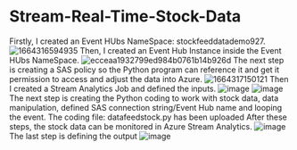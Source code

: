 # Stream-Real-Time-Stock-Data
Firstly, I created an Event HUbs NameSpace: stockfeeddatademo927.
![1664316594935](https://user-images.githubusercontent.com/114533700/192646608-a19d9c2f-45d2-43e7-b135-7332220c030d.png)
Then, I created an Event Hub Instance inside the Event HUbs NameSpace.
![ecceaa1932799ed984b0761b14b926d](https://user-images.githubusercontent.com/114533700/192647214-acc4f23b-58bf-4618-9a0b-85a6563eaca2.jpg)
The next step is creating a SAS policy so the Python program can reference it and get it permission to access and adjust the data into Azure.
![1664317150121](https://user-images.githubusercontent.com/114533700/192647738-884a93a2-ece5-4879-9da1-ed09bbff3b76.jpg)
Then I created a Stream Analytics Job and defined the inputs.
![image](https://user-images.githubusercontent.com/114533700/192647982-a3a44702-ad60-4fcd-b609-ba87cc52010f.png)
![image](https://user-images.githubusercontent.com/114533700/192648070-72deab75-0278-47e5-82df-e4df8c62cbb4.png)
The next step is creating the Python coding to work with stock data, data manipulation, defined SAS connection string/Event Hub name and looping the event.
The coding file: datafeedstock.py has been uploaded
After these steps, the stock data can be monitored in Azure Stream Analytics.
![image](https://user-images.githubusercontent.com/114533700/192649029-548ae260-b921-475a-85ed-81a6d0657ca3.png)
The last step is defining the output
![image](https://user-images.githubusercontent.com/114533700/192649271-5c8f3ddb-814e-4551-aeae-a7f44dc9670f.png)
